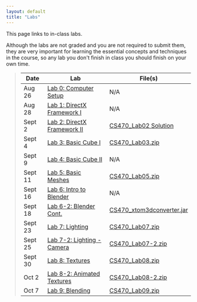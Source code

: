 ```yaml
---
layout: default
title: "Labs"
---
```


This page links to in-class labs.

Although the labs are not graded and you are not required to submit them, they are very important for learning the essential concepts and techniques in the course, so any lab you don't finish in class you should finish on your own time.

> Date | Lab | File(s)
> ---- | --- | -------
> Aug 26 | [Lab 0: Computer Setup](lab00.html) | N/A
> Aug 28 | [Lab 1: DirectX Framework I](lab01.html) | N/A
> Sept 2 | [Lab 2: DirectX Framework II](lab02.html) | [CS470_Lab02 Solution](sol/CS470_Lab02.zip)
> Sept 4 | [Lab 3: Basic Cube I](lab03.html) | [CS470_Lab03.zip](src/CS470_Lab03.zip)
> Sept 9 | [Lab 4: Basic Cube II](lab04.html) | N/A
> Sept 11 | [Lab 5: Basic Meshes](lab05.html) | [CS470_Lab05.zip](src/CS470_Lab05.zip)
> Sept 16 | [Lab 6: Intro to Blender](lab06.html) | N/A
> Sept 18 | [Lab 6-2: Blender Cont.](lab06-2.html) | [CS470_xtom3dconverter.jar](src/CS470_xtom3dconverter.jar)
> Sept 23 | [Lab 7: Lighting](lab07.html) | [CS470_Lab07.zip](src/CS470_Lab07.zip)
> Sept 25 | [Lab 7-2: Lighting - Camera](lab07-2.html) | [CS470_Lab07-2.zip](src/CS470_Lab07-2.zip)
> Sept 30 | [Lab 8: Textures](lab08.html) | [CS470_Lab08.zip](src/CS470_Lab08.zip)
> Oct 2   | [Lab 8-2: Animated Textures](lab08-2.html) | [CS470_Lab08-2.zip](src/CS470_Lab08-2.zip)
> Oct 7 | [Lab 9: Blending](lab09.html) | [CS470_Lab09.zip](src/CS470_Lab09.zip)
